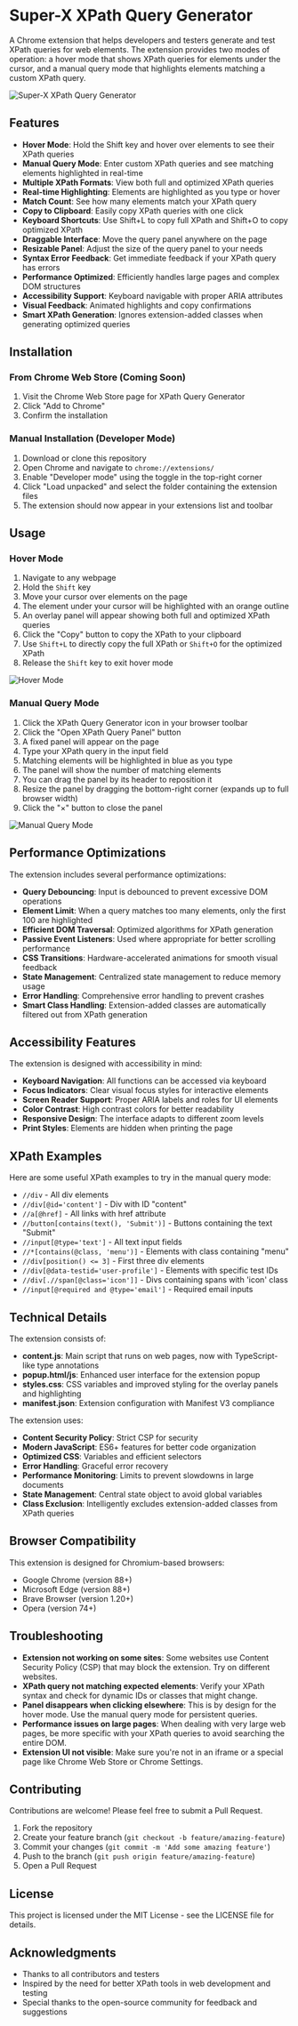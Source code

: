 # Super-X XPath Query Generator

A Chrome extension that helps developers and testers generate and test XPath queries for web elements. The extension provides two modes of operation: a hover mode that shows XPath queries for elements under the cursor, and a manual query mode that highlights elements matching a custom XPath query.

![Super-X XPath Query Generator](screenshots/extension-demo.png)

## Features

- **Hover Mode**: Hold the Shift key and hover over elements to see their XPath queries
- **Manual Query Mode**: Enter custom XPath queries and see matching elements highlighted in real-time
- **Multiple XPath Formats**: View both full and optimized XPath queries
- **Real-time Highlighting**: Elements are highlighted as you type or hover
- **Match Count**: See how many elements match your XPath query
- **Copy to Clipboard**: Easily copy XPath queries with one click
- **Keyboard Shortcuts**: Use Shift+L to copy full XPath and Shift+O to copy optimized XPath
- **Draggable Interface**: Move the query panel anywhere on the page
- **Resizable Panel**: Adjust the size of the query panel to your needs
- **Syntax Error Feedback**: Get immediate feedback if your XPath query has errors
- **Performance Optimized**: Efficiently handles large pages and complex DOM structures
- **Accessibility Support**: Keyboard navigable with proper ARIA attributes
- **Visual Feedback**: Animated highlights and copy confirmations
- **Smart XPath Generation**: Ignores extension-added classes when generating optimized queries

## Installation

### From Chrome Web Store (Coming Soon)

1. Visit the Chrome Web Store page for XPath Query Generator
2. Click "Add to Chrome"
3. Confirm the installation

### Manual Installation (Developer Mode)

1. Download or clone this repository
2. Open Chrome and navigate to `chrome://extensions/`
3. Enable "Developer mode" using the toggle in the top-right corner
4. Click "Load unpacked" and select the folder containing the extension files
5. The extension should now appear in your extensions list and toolbar

## Usage

### Hover Mode

1. Navigate to any webpage
2. Hold the `Shift` key
3. Move your cursor over elements on the page
4. The element under your cursor will be highlighted with an orange outline
5. An overlay panel will appear showing both full and optimized XPath queries
6. Click the "Copy" button to copy the XPath to your clipboard
7. Use `Shift+L` to directly copy the full XPath or `Shift+O` for the optimized XPath
8. Release the `Shift` key to exit hover mode

![Hover Mode](screenshots/hover-mode.png)

### Manual Query Mode

1. Click the XPath Query Generator icon in your browser toolbar
2. Click the "Open XPath Query Panel" button
3. A fixed panel will appear on the page
4. Type your XPath query in the input field
5. Matching elements will be highlighted in blue as you type
6. The panel will show the number of matching elements
7. You can drag the panel by its header to reposition it
8. Resize the panel by dragging the bottom-right corner (expands up to full browser width)
9. Click the "×" button to close the panel

![Manual Query Mode](screenshots/manual-mode.png)

## Performance Optimizations

The extension includes several performance optimizations:

- **Query Debouncing**: Input is debounced to prevent excessive DOM operations
- **Element Limit**: When a query matches too many elements, only the first 100 are highlighted
- **Efficient DOM Traversal**: Optimized algorithms for XPath generation
- **Passive Event Listeners**: Used where appropriate for better scrolling performance
- **CSS Transitions**: Hardware-accelerated animations for smooth visual feedback
- **State Management**: Centralized state management to reduce memory usage
- **Error Handling**: Comprehensive error handling to prevent crashes
- **Smart Class Handling**: Extension-added classes are automatically filtered out from XPath generation

## Accessibility Features

The extension is designed with accessibility in mind:

- **Keyboard Navigation**: All functions can be accessed via keyboard
- **Focus Indicators**: Clear visual focus styles for interactive elements
- **Screen Reader Support**: Proper ARIA labels and roles for UI elements
- **Color Contrast**: High contrast colors for better readability
- **Responsive Design**: The interface adapts to different zoom levels
- **Print Styles**: Elements are hidden when printing the page

## XPath Examples

Here are some useful XPath examples to try in the manual query mode:

- `//div` - All div elements
- `//div[@id='content']` - Div with ID "content"
- `//a[@href]` - All links with href attribute
- `//button[contains(text(), 'Submit')]` - Buttons containing the text "Submit"
- `//input[@type='text']` - All text input fields
- `//*[contains(@class, 'menu')]` - Elements with class containing "menu"
- `//div[position() <= 3]` - First three div elements
- `//div[@data-testid='user-profile']` - Elements with specific test IDs
- `//div[.//span[@class='icon']]` - Divs containing spans with 'icon' class
- `//input[@required and @type='email']` - Required email inputs

## Technical Details

The extension consists of:

- **content.js**: Main script that runs on web pages, now with TypeScript-like type annotations
- **popup.html/js**: Enhanced user interface for the extension popup
- **styles.css**: CSS variables and improved styling for the overlay panels and highlighting
- **manifest.json**: Extension configuration with Manifest V3 compliance

The extension uses:

- **Content Security Policy**: Strict CSP for security
- **Modern JavaScript**: ES6+ features for better code organization
- **Optimized CSS**: Variables and efficient selectors
- **Error Handling**: Graceful error recovery
- **Performance Monitoring**: Limits to prevent slowdowns in large documents
- **State Management**: Central state object to avoid global variables
- **Class Exclusion**: Intelligently excludes extension-added classes from XPath queries

## Browser Compatibility

This extension is designed for Chromium-based browsers:

- Google Chrome (version 88+)
- Microsoft Edge (version 88+)
- Brave Browser (version 1.20+)
- Opera (version 74+)

## Troubleshooting

- **Extension not working on some sites**: Some websites use Content Security Policy (CSP) that may block the extension. Try on different websites.
- **XPath query not matching expected elements**: Verify your XPath syntax and check for dynamic IDs or classes that might change.
- **Panel disappears when clicking elsewhere**: This is by design for the hover mode. Use the manual query mode for persistent queries.
- **Performance issues on large pages**: When dealing with very large web pages, be more specific with your XPath queries to avoid searching the entire DOM.
- **Extension UI not visible**: Make sure you're not in an iframe or a special page like Chrome Web Store or Chrome Settings.

## Contributing

Contributions are welcome! Please feel free to submit a Pull Request.

1. Fork the repository
2. Create your feature branch (`git checkout -b feature/amazing-feature`)
3. Commit your changes (`git commit -m 'Add some amazing feature'`)
4. Push to the branch (`git push origin feature/amazing-feature`)
5. Open a Pull Request

## License

This project is licensed under the MIT License - see the LICENSE file for details.

## Acknowledgments

- Thanks to all contributors and testers
- Inspired by the need for better XPath tools in web development and testing
- Special thanks to the open-source community for feedback and suggestions
